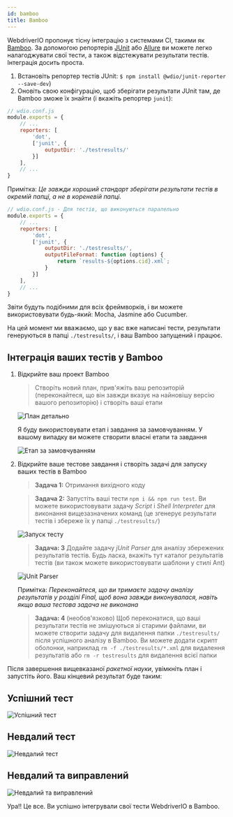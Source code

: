 ```yaml
---
id: bamboo
title: Bamboo
---
```


WebdriverIO пропонує тісну інтеграцію з системами CI, такими як [Bamboo](https://www.atlassian.com/software/bamboo). За допомогою репортерів [JUnit](https://webdriver.io/docs/junit-reporter.html) або [Allure](https://webdriver.io/docs/allure-reporter.html) ви можете легко налагоджувати свої тести, а також відстежувати результати тестів. Інтеграція досить проста.

1. Встановіть репортер тестів JUnit: `$ npm install @wdio/junit-reporter --save-dev`)
1. Оновіть свою конфігурацію, щоб зберігати результати JUnit там, де Bamboo зможе їх знайти (і вкажіть репортер `junit`):

```js
// wdio.conf.js
module.exports = {
    // ...
    reporters: [
        'dot',
        ['junit', {
            outputDir: './testresults/'
        }]
    ],
    // ...
}
```
Примітка: *Це завжди хороший стандарт зберігати результати тестів в окремій папці, а не в кореневій папці.*

```js
// wdio.conf.js - Для тестів, що виконуються паралельно
module.exports = {
    // ...
    reporters: [
        'dot',
        ['junit', {
            outputDir: './testresults/',
            outputFileFormat: function (options) {
                return `results-${options.cid}.xml`;
            }
        }]
    ],
    // ...
}
```

Звіти будуть подібними для всіх фреймворків, і ви можете використовувати будь-який: Mocha, Jasmine або Cucumber.

На цей момент ми вважаємо, що у вас вже написані тести, результати генеруються в папці ```./testresults/```, і ваш Bamboo запущений і працює.

## Інтеграція ваших тестів у Bamboo

1. Відкрийте ваш проект Bamboo
    > Створіть новий план, прив'яжіть ваш репозиторій (переконайтеся, що він завжди вказує на найновішу версію вашого репозиторію) і створіть ваші етапи

    ![План детально](/img/bamboo/plancreation.png "План детально")

    Я буду використовувати етап і завдання за замовчуванням. У вашому випадку ви можете створити власні етапи та завдання

    ![Етап за замовчуванням](/img/bamboo/defaultstage.png "Етап за замовчуванням")
2. Відкрийте ваше тестове завдання і створіть задачі для запуску ваших тестів в Bamboo
    >**Задача 1:** Отримання вихідного коду

    >**Задача 2:** Запустіть ваші тести ```npm i && npm run test```. Ви можете використовувати задачу *Script* і *Shell Interpreter* для виконання вищезазначених команд (це згенерує результати тестів і збереже їх у папці ```./testresults/```)

    ![Запуск тесту](/img/bamboo/testrun.png "Запуск тесту")

    >**Задача: 3** Додайте задачу *jUnit Parser* для аналізу збережених результатів тестів. Будь ласка, вкажіть тут каталог результатів тестів (ви також можете використовувати шаблони у стилі Ant)

    ![jUnit Parser](/img/bamboo/junitparser.png "jUnit Parser")

    Примітка: *Переконайтеся, що ви тримаєте задачу аналізу результатів у розділі *Final*, щоб вона завжди виконувалася, навіть якщо ваша тестова задача не виконана*

    >**Задача: 4** (необов'язково) Щоб переконатися, що ваші результати тестів не змішуються зі старими файлами, ви можете створити задачу для видалення папки ```./testresults/``` після успішного аналізу в Bamboo. Ви можете додати скрипт оболонки, наприклад ```rm -f ./testresults/*.xml``` для видалення результатів або ```rm -r testresults``` для видалення всієї папки

Після завершення вищевказаної *ракетної науки*, увімкніть план і запустіть його. Ваш кінцевий результат буде таким:

## Успішний тест

![Успішний тест](/img/bamboo/successfulltest.png "Успішний тест")

## Невдалий тест

![Невдалий тест](/img/bamboo/failedtest.png "Невдалий тест")

## Невдалий та виправлений

![Невдалий та виправлений](/img/bamboo/failedandfixed.png "Невдалий та виправлений")

Ура!! Це все. Ви успішно інтегрували свої тести WebdriverIO в Bamboo.